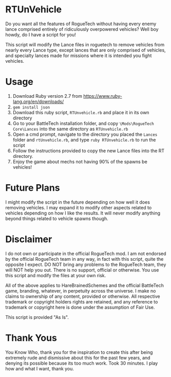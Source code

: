 # RTUnVehicle
Do you want all the features of RogueTech without having every enemy lance comprised entirely of ridiculously overpowered vehicles? Well boy howdy, do I have a script for you!

This script will modify the Lance files in roguetech to remove vehicles from nearly every Lance type, except lances that are only comprised of vehicles, and specialty lances made for missions where it is intended you fight vehicles.

# Usage
1) Download Ruby version 2.7 from https://www.ruby-lang.org/en/downloads/
2) `gem install json`
3) Download this ruby script, `RTUnvehicle.rb` and place it in its own directory
4) Go to your BattleTech installation folder, and copy `\Mods\RogueTech Core\Lances` into the same directory as `RTUnvehicle.rb`
5) Open a cmd prompt, navigate to the directory you placed the `Lances` folder and `rtUnvehicle.rb`, and type `ruby RTUnvehicle.rb` to run the script
6) Follow the instructions provided to copy the new Lance files into the RT directory.
7) Enjoy the game about mechs not having 90% of the spawns be vehicles!

# Future Plans
I might modify the script in the future depending on how well it does removing vehicles. I may expand it to modify other aspects related to vehicles depending on how I like the results. It will never modify anything beyond things related to vehicle spawns though.

# Disclaimer
I do not own or participate in the official RogueTech mod. I am not endorsed by the official RogueTech team in any way, in fact with this script, quite the opposite I expect. DO NOT bring any problems to the RogueTech team, they will NOT help you out. There is no support, official or otherwise. You use this script and modify the files at your own risk.

All of the above applies to HareBrainedSchemes and the official BattleTech game, branding, whatever, in perpetuity across the universe. I make no claims to ownership of any content, provided or otherwise. All respective trademark or copyright holders rights are retained, and any reference to trademark or copyright here is done under the assumption of Fair Use.

This script is provided "As Is".

# Thank Yous
You Know Who, thank you for the inspiration to create this after being extremely rude and dismissive about this for the past few years, and denying its possible because its too much work. Took 30 minutes. I play how and what I want, thank you.
